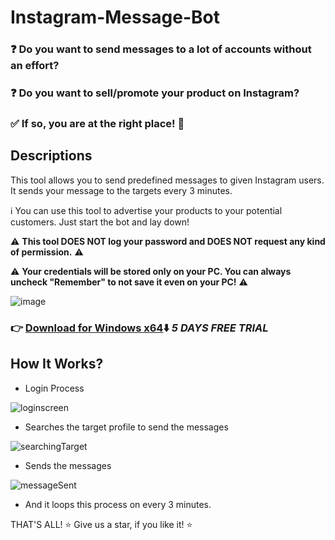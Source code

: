 # Instagram-Message-Bot

### :question:	 Do you want to send messages to **a lot of accounts** without an effort?
### :question:		Do you want to **sell/promote your product** on Instagram?
### :white_check_mark: **If so, you are at the right place!** :robot:

## Descriptions

This tool allows you to send predefined messages to given Instagram users. 
It sends your message to the targets every 3 minutes.

:information_source: You can use this tool to advertise your products to your potential customers. Just start the bot and lay down!


:warning: **This tool DOES NOT log your password and DOES NOT request any kind of permission.** :warning:

:warning: **Your credentials will be stored only on your PC. You can always uncheck "Remember" to not save it even on your PC!** :warning:

![image](https://user-images.githubusercontent.com/32572262/211390945-d0792a46-4c8c-48a3-8b32-5e7c3cf306c6.png)

### :point_right:	**[Download for Windows x64](https://messagebot.haciog.lu/Download/MessageBot/win-x64.zip):arrow_down:** ***5 DAYS FREE TRIAL***

## How It Works?

- Login Process

![loginscreen](https://user-images.githubusercontent.com/32572262/211394377-0434ebb9-1d3c-4873-a3a7-40b5fe44aeaa.png)

- Searches the target profile to send the messages

![searchingTarget](https://user-images.githubusercontent.com/32572262/211394128-c2a56152-752e-4c0d-aa72-bee7f94df3c8.png)

- Sends the messages

![messageSent](https://user-images.githubusercontent.com/32572262/211394395-079a3788-1a49-4022-9af1-4367c4dde61c.png)

- And it loops this process on every 3 minutes.

THAT'S ALL!
:star: Give us a star, if you like it! :star:
